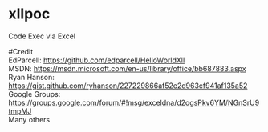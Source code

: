 # xllpoc
Code Exec via Excel

#Credit <br>
EdParcell: https://github.com/edparcell/HelloWorldXll <br>
MSDN: https://msdn.microsoft.com/en-us/library/office/bb687883.aspx <br> 
Ryan Hanson: https://gist.github.com/ryhanson/227229866af52e2d963cf941af135a52 <br>
Google Groups: https://groups.google.com/forum/#!msg/exceldna/d2ogsPkv6YM/NGnSrU9tmpMJ <br>
Many others
